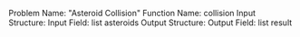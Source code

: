 Problem Name: "Asteroid Collision"
Function Name: collision
Input Structure:
Input Field: list<int> asteroids
Output Structure:
Output Field: list<int> result